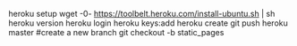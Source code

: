 heroku setup
wget -0- https://toolbelt.heroku.com/install-ubuntu.sh | sh
heroku version
heroku login
heroku keys:add
heroku create
git push heroku master
#create a new branch
git checkout -b static_pages
